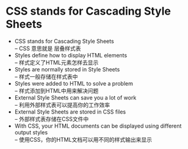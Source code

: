 # CSS stands for Cascading Style Sheets 

* CSS stands for Cascading Style Sheets<br>
– CSS 意思就是 层叠样式表<br>
* Styles define how to display HTML elements<br>
– 样式定义了HTML元素怎样去显示<br>
* Styles are normally stored in Style Sheets<br>
– 样式一般存储在样式表中<br>
* Styles were added to HTML to solve a problem<br>
– 样式添加到HTML中用来解决问题<br>
* External Style Sheets can save you a lot of work<br>
– 利用外部样式表可以提高你的工作效率<br>
* External Style Sheets are stored in CSS files<br>
– 外部样式表存储在CSS文件中<br>
* With CSS, your HTML documents can be displayed using different output styles<br>
– 使用CSS，你的HTML文档可以用不同的样式输出来显示<br>
